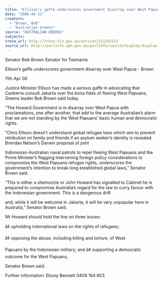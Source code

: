 ```yaml
---
title: "Ellison’s gaffe underscores Government disarray over West Papua: Brown."
date: "2006-04-11"
creators:
  - "Brown, Bob"
  - "Australian Greens"
source: "AUSTRALIAN GREENS"
subjects:
trove_url: http://trove.nla.gov.au/version/211292113
source_url: http://parlinfo.aph.gov.au/parlInfo/search/display/display.w3p;query=Id%3A%22media/pressrel/91FJ6%22
---
```


 Senator Bob Brown   Senator for Tasmania    

 

 

 Ellison’s gaffe underscores government disarray over West  Papua - Brown   

 11th Apr 06 

 

 Justice Minister Ellison has made a serious gaffe in advocating that  Canberra consult Jakarta over the bona fides of fleeing West  Papuans, Greens leader Bob Brown said today.    

 “The Howard Government is in disarray over West Papua with  proclamations, one after another, that add to the average  Australian’s alarm that we are not standing by the West Papuans’  basic human and democratic rights.    

 “Chris Ellison doesn’t understand global refugee laws which aim to  prevent retribution on family and friends if an asylum seeker’s  identity is revealed. Brendan Nelson’s Darwin proposal of joint 

 Indonesian-Australian naval patrols to repel fleeing West Papuans  and the Prime Minister’s flagging intervening foreign policy  considerations to compromise the West Papuans refugee rights,  underscores the government’s intention to break long established  global laws,” Senator Brown said.    

 “This is either a shemozzle or John Howard has signalled to Cabinet  he is prepared to compromise Australia’s regard for the law to curry  favour with the Indonesian government. This is a dangerous drift 

 and, while it will be welcome in Jakarta, it will be very unpopular  here in Australia,” Senator Brown said.    

 Mr Howard should hold the line on three issues:  

 â¢ upholding international laws on the rights of refugees;  

 â¢ opposing the abuse, including killing and torture, of West 

 Papuans by the Indonesian military; and   â¢ supporting a democratic outcome for the West Papuans, 

 Senator Brown said. 

 

 

 Further information: Ebony Bennett 0409 164 603 

